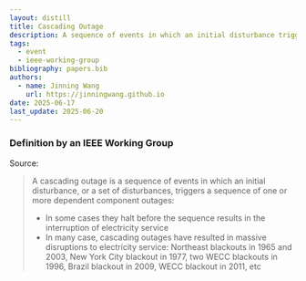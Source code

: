 ```yaml
---
layout: distill
title: Cascading Outage
description: A sequence of events in which an initial disturbance triggers dependent component outages.
tags:
  - event
  - ieee-working-group
bibliography: papers.bib
authors:
  - name: Jinning Wang
    url: https://jinningwang.github.io
date: 2025-06-17
last_update: 2025-06-20
---
```


### Definition by an IEEE Working Group

Source: <d-cite key="ieee2014cascading"></d-cite>

> A cascading outage is a sequence of events in which an initial disturbance, or a set of disturbances, triggers a sequence of one or more dependent component outages:
>
> - In some cases they halt before the sequence results in the interruption of electricity service
> - In many case, cascading outages have resulted in massive disruptions to electricity service: Northeast blackouts in 1965 and 2003, New York City blackout in 1977, two WECC blackouts in 1996, Brazil blackout in 2009, WECC blackout in 2011, etc
